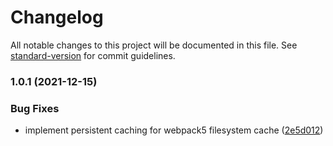 # Changelog

All notable changes to this project will be documented in this file. See [standard-version](https://github.com/conventional-changelog/standard-version) for commit guidelines.

### 1.0.1 (2021-12-15)


### Bug Fixes

* implement persistent caching for webpack5 filesystem cache ([2e5d012](https://github.com/lzwme/feps-webpack-plugin/commit/2e5d012d741bfe01e5f64dc75c4782b98553618b))
